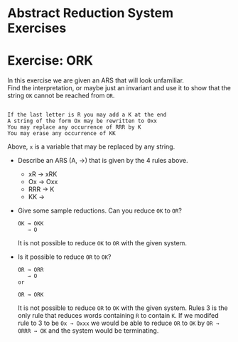 # Abstract Reduction System Exercises
# Exercise: ORK

In this exercise we are given an ARS that will look unfamiliar.  
Find the interpretation, or maybe just an invariant and use it to show that the string `OK` cannot be reached from `OR`.

```

If the last letter is R you may add a K at the end 
A string of the form Ox may be rewritten to Oxx
You may replace any occurrence of RRR by K
You may erase any occurrence of KK

```
Above, `x` is a variable that may be replaced by any string.

* Describe an ARS (A, →) that is given by the 4 rules above.
  * xR → xRK
  * Ox → Oxx
  * RRR → K
  * KK → 

* Give some sample reductions.  Can you reduce `OK` to `OR`?
  ```
  OK → OKK
     → O 
  ```
  It is not possible to reduce `OK` to `OR` with the given system.

* Is it possible to reduce `OR` to `OK`?
  ```
  OR → ORR
     → O 
  or 
  
  OR → ORK
  ```
  It is not possible to reduce `OR` to `OK` with the given system.
  Rules 3 is the only rule that reduces words containing `R` to contain `K`.
  If we modifed rule to 3 to be `Ox → Oxxx` we would be able to reduce `OR` to `OK`
  by `OR → ORRR → OK` and the system would be terminating.
  


